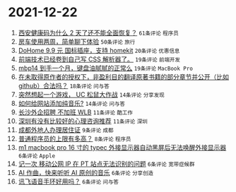 # 2021-12-22

1. [西安健康码为什么 2 天了还不能全面恢复？](https://www.v2ex.com/t/823684) `61条评论` `程序员`
1. [房车使用两周，简单聊下体验](https://www.v2ex.com/t/823657) `50条评论` `旅行`
1. [DoHome 9.9 元 国标插座，支持 homekit](https://www.v2ex.com/t/823689) `20条评论` `优惠信息`
1. [前端技术已经卷到自己写 CSS 解析器了。](https://www.v2ex.com/t/823665) `19条评论` `前端开发`
1. [mbp14 到手一个月，键盘油腻腻的正常么](https://www.v2ex.com/t/823658) `19条评论` `MacBook Pro`
1. [在未取得原作者的授权下，非盈利目的翻译原著书籍的部分章节并公开（比如 github）合法吗？](https://www.v2ex.com/t/823656) `18条评论` `问与答`
1. [突然想起一个游戏， UC 松鼠大作战](https://www.v2ex.com/t/823663) `14条评论` `分享发现`
1. [如何给网站添加纯音乐?](https://www.v2ex.com/t/823661) `14条评论` `问与答`
1. [长沙外企招聘 不加班 WLB](https://www.v2ex.com/t/823670) `11条评论` `酷工作`
1. [深圳有没有比较好的心理咨询推荐](https://www.v2ex.com/t/823667) `11条评论` `深圳`
1. [成都外地人办理居住证](https://www.v2ex.com/t/823669) `9条评论` `成都`
1. [普通程序员的上限有多高？](https://www.v2ex.com/t/823683) `8条评论` `程序员`
1. [m1 macbook pro 16 寸的 typec 外接显示器自动黑屏后无法唤醒外接显示器](https://www.v2ex.com/t/823691) `6条评论` `Apple`
1. [记一次 移动公网 IP 在 PT 站点无法识别的问题](https://www.v2ex.com/t/823687) `6条评论` `宽带症候群`
1. [AI 作曲，快来听听 AI 原创的音乐](https://www.v2ex.com/t/823660) `6条评论` `分享创造`
1. [讯飞语音手环好用吗？](https://www.v2ex.com/t/823655) `6条评论` `问与答`
